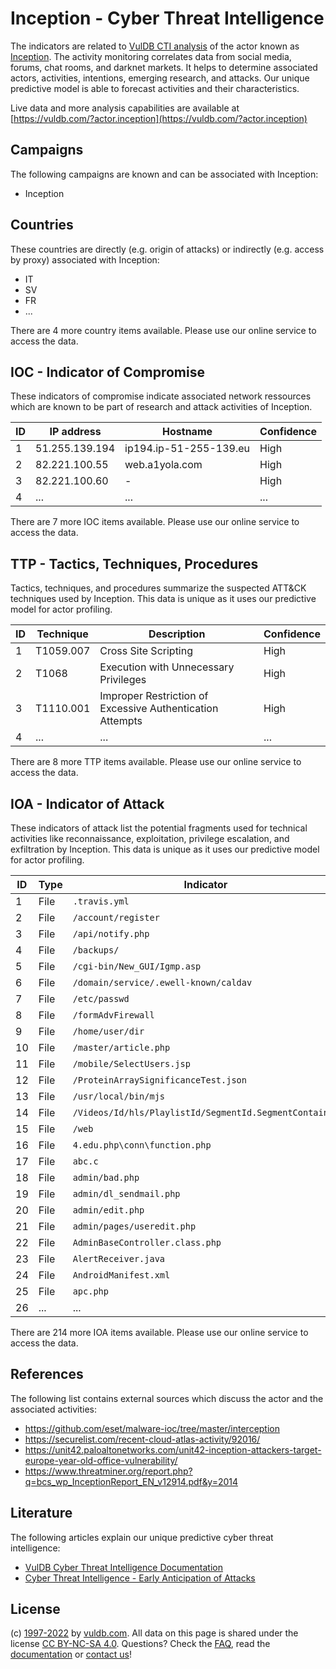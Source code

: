 # Inception - Cyber Threat Intelligence

The indicators are related to [VulDB CTI analysis](https://vuldb.com/?kb.cti) of the actor known as [Inception](https://vuldb.com/?actor.inception). The activity monitoring correlates data from social media, forums, chat rooms, and darknet markets. It helps to determine associated actors, activities, intentions, emerging research, and attacks. Our unique predictive model is able to forecast activities and their characteristics.

Live data and more analysis capabilities are available at [https://vuldb.com/?actor.inception](https://vuldb.com/?actor.inception)

## Campaigns

The following campaigns are known and can be associated with Inception:

* Inception

## Countries

These countries are directly (e.g. origin of attacks) or indirectly (e.g. access by proxy) associated with Inception:

* IT
* SV
* FR
* ...

There are 4 more country items available. Please use our online service to access the data.

## IOC - Indicator of Compromise

These indicators of compromise indicate associated network ressources which are known to be part of research and attack activities of Inception.

ID | IP address | Hostname | Confidence
-- | ---------- | -------- | ----------
1 | 51.255.139.194 | ip194.ip-51-255-139.eu | High
2 | 82.221.100.55 | web.a1yola.com | High
3 | 82.221.100.60 | - | High
4 | ... | ... | ...

There are 7 more IOC items available. Please use our online service to access the data.

## TTP - Tactics, Techniques, Procedures

Tactics, techniques, and procedures summarize the suspected ATT&CK techniques used by Inception. This data is unique as it uses our predictive model for actor profiling.

ID | Technique | Description | Confidence
-- | --------- | ----------- | ----------
1 | T1059.007 | Cross Site Scripting | High
2 | T1068 | Execution with Unnecessary Privileges | High
3 | T1110.001 | Improper Restriction of Excessive Authentication Attempts | High
4 | ... | ... | ...

There are 8 more TTP items available. Please use our online service to access the data.

## IOA - Indicator of Attack

These indicators of attack list the potential fragments used for technical activities like reconnaissance, exploitation, privilege escalation, and exfiltration by Inception. This data is unique as it uses our predictive model for actor profiling.

ID | Type | Indicator | Confidence
-- | ---- | --------- | ----------
1 | File | `.travis.yml` | Medium
2 | File | `/account/register` | High
3 | File | `/api/notify.php` | High
4 | File | `/backups/` | Medium
5 | File | `/cgi-bin/New_GUI/Igmp.asp` | High
6 | File | `/domain/service/.ewell-known/caldav` | High
7 | File | `/etc/passwd` | Medium
8 | File | `/formAdvFirewall` | High
9 | File | `/home/user/dir` | High
10 | File | `/master/article.php` | High
11 | File | `/mobile/SelectUsers.jsp` | High
12 | File | `/ProteinArraySignificanceTest.json` | High
13 | File | `/usr/local/bin/mjs` | High
14 | File | `/Videos/Id/hls/PlaylistId/SegmentId.SegmentContainer` | High
15 | File | `/web` | Low
16 | File | `4.edu.php\conn\function.php` | High
17 | File | `abc.c` | Low
18 | File | `admin/bad.php` | High
19 | File | `admin/dl_sendmail.php` | High
20 | File | `admin/edit.php` | High
21 | File | `admin/pages/useredit.php` | High
22 | File | `AdminBaseController.class.php` | High
23 | File | `AlertReceiver.java` | High
24 | File | `AndroidManifest.xml` | High
25 | File | `apc.php` | Low
26 | ... | ... | ...

There are 214 more IOA items available. Please use our online service to access the data.

## References

The following list contains external sources which discuss the actor and the associated activities:

* https://github.com/eset/malware-ioc/tree/master/interception
* https://securelist.com/recent-cloud-atlas-activity/92016/
* https://unit42.paloaltonetworks.com/unit42-inception-attackers-target-europe-year-old-office-vulnerability/
* https://www.threatminer.org/report.php?q=bcs_wp_InceptionReport_EN_v12914.pdf&y=2014

## Literature

The following articles explain our unique predictive cyber threat intelligence:

* [VulDB Cyber Threat Intelligence Documentation](https://vuldb.com/?kb.cti)
* [Cyber Threat Intelligence - Early Anticipation of Attacks](https://www.scip.ch/en/?labs.20201022)

## License

(c) [1997-2022](https://vuldb.com/?kb.changelog) by [vuldb.com](https://vuldb.com/?kb.about). All data on this page is shared under the license [CC BY-NC-SA 4.0](https://creativecommons.org/licenses/by-nc-sa/4.0/). Questions? Check the [FAQ](https://vuldb.com/?kb.faq), read the [documentation](https://vuldb.com/?kb) or [contact us](https://vuldb.com/?contact)!
